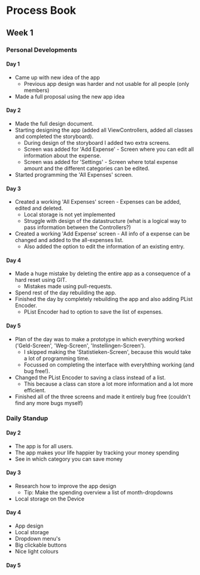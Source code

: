 # Process Book

## Week 1
### Personal Developments
#### Day 1
* Came up with new idea of the app
    * Previous app design was harder and not usable for all people (only members)
* Made a full proposal using the new app idea

#### Day 2
* Made the full design document.
* Starting designing the app (added all ViewControllers, added all classes and completed the storyboard).
    * During design of the storyboard I added two extra screens.
    * Screen was added for 'Add Expense' - Screen where you can edit all information about the expense.
    * Screen was added for 'Settings' - Screen where total expense amount and the different categories can be edited.
* Started programming the 'All Expenses' screen.

#### Day 3
* Created a working 'All Expenses' screen - Expenses can be added, edited and deleted.
    * Local storage is not yet implemented
    * Struggle with design of the datastructure (what is a logical way to pass information between the Controllers?)
* Created a working 'Add Expense' screen - All info of a expense can be changed and added to the all-expenses list.
    * Also added the option to edit the information of an existing entry.

#### Day 4
* Made a huge mistake by deleting the entire app as a consequence of a hard reset using GIT.
    * Mistakes made using pull-requests.
* Spend rest of the day rebuilding the app.
* Finished the day by completely rebuilding the app and also adding PList Encoder.
    * PList Encoder had to option to save the list of expenses.

#### Day 5
* Plan of the day was to make a prototype in which everything worked ('Geld-Screen', 'Weg-Screen', 'Instellingen-Screen').
    * I skipped making the 'Statistieken-Screen', because this would take a lot of programming time.
    * Focussed on completing the interface with everyhthing working (and bug free!).
* Changed the PList Encoder to saving a class instead of a list.
    * This because a class can store a lot more information and a lot more efficient.
* Finished all of the three screens and made it entirely bug free (couldn't find any more bugs myself)

### Daily Standup
#### Day 2
* The app is for all users.
* The app makes your life happier by tracking your money spending
* See in which category you can save money

#### Day 3
* Research how to improve the app design
  * Tip: Make the spending overview a list of month-dropdowns
* Local storage on the Device

#### Day 4
* App design
* Local storage
* Dropdown menu's
* Big clickable buttons
* Nice light colours

#### Day 5
